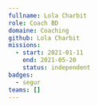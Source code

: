 ```yaml
---
fullname: Lola Charbit
role: Coach BD
domaine: Coaching
github: Lola Charbit
missions:
  - start: 2021-01-11
    end: 2021-05-20
    status: independent
badges:
  - segur
teams: []
---
```

